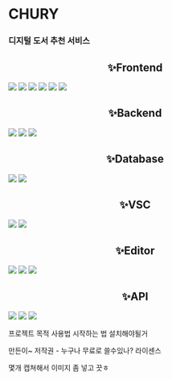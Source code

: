 # CHURY
### 디지털 도서 추천 서비스
## <div style="text-align:center">✨Frontend </div>
<img src="https://img.shields.io/badge/HTML-red?style=flat&logo=html5&logoColor=white"/>
<img src="https://img.shields.io/badge/CSS-blue?style=flat&logo=css3&logoColor=white"/>
<img src="https://img.shields.io/badge/JavaScript-yellow?style=flat&logo=JavaScript&logoColor=white"/>
<img src="https://img.shields.io/badge/jQuery-blue?style=flat&logo=jquery&logoColor=black"/>
<img src="https://img.shields.io/badge/Bootstrap-purple?style=flat&logo=Bootstrap&logoColor=white"/>
<img src="https://img.shields.io/badge/Java-blue?style=flat&logo=Java&logoColor=white"/>

## <div style="text-align:center">✨Backend </div>
<img src="https://img.shields.io/badge/Python-blue?style=flat&logo=python&logoColor=white"/>
<img src="https://img.shields.io/badge/Django-darkgreen?style=flat&logo=Django&logoColor=white"/>
<img src="https://img.shields.io/badge/Springboot-green?style=flat&logo=Springboot&logoColor=white"/>

## <div style="text-align:center">✨Database </div>
<img src="https://img.shields.io/badge/Mysql-blue?style=flat&logo=Mysql&logoColor=white"/>
<img src="https://img.shields.io/badge/Excel-darkgreen?style=flat&logo=microsoftExcel&logoColor=white"/>

## <div style="text-align:center">✨VSC </div>
<img src="https://img.shields.io/badge/Git-orange?style=flat&logo=git&logoColor=white"/>
<img src="https://img.shields.io/badge/github-black?style=flat&logo=github&logoColor=white"/>

## <div style="text-align:center">✨Editor </div>
<img src="https://img.shields.io/badge/VS Code-blue?style=flat&logo=visual studio&logoColor=white"/>
<img src="https://img.shields.io/badge/jupyter-orange?style=flat&logo=jupyter notebook&logoColor=white"/>
<img src="https://img.shields.io/badge/intellij IDEA-hotpink?style=flat&logo=intellij idea&logoColor=white"/>

## <div style="text-align:center">✨API </div>
<img src="https://img.shields.io/badge/The Movie Database-lightgreen?style=flat&logo=The Movie Database&logoColor=white"/>
<img src="https://img.shields.io/badge/Naver-lightgreene?style=flat&logo=naver&logoColor=white"/>
<img src="https://img.shields.io/badge/kakao-yellow?style=flat&logo=kakaotalk&logoColor=black"/>

프로젝트 목적
사용법
시작하는 법
설치해야될거

만든이~
저작권 - 누구나 무료로 쓸수있나?
라이센스


몇개 캡쳐해서 이미지 좀 넣고 끗ㅎ